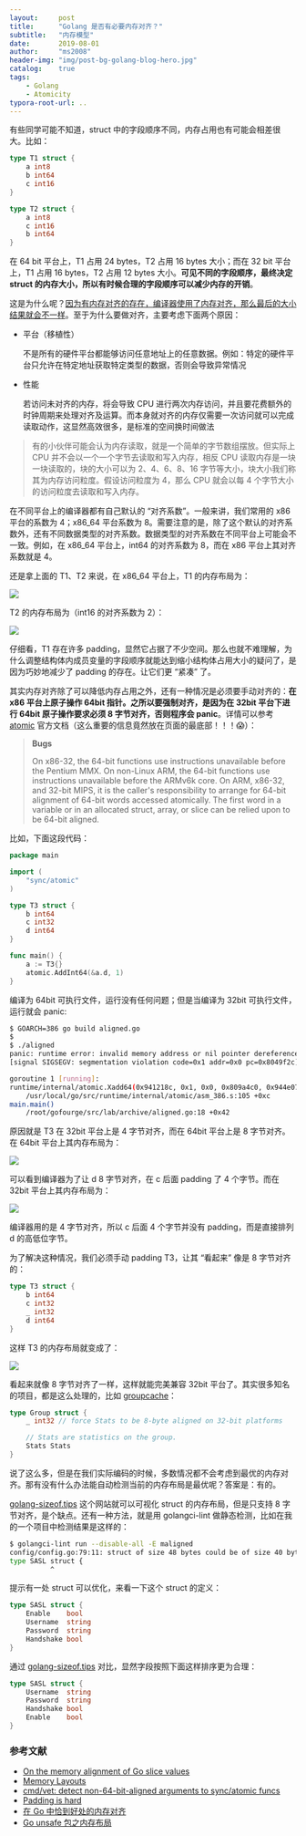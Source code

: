 ```yaml
---
layout:     post
title:      "Golang 是否有必要内存对齐？"
subtitle:   "内存模型"
date:       2019-08-01
author:     "ms2008"
header-img: "img/post-bg-golang-blog-hero.jpg"
catalog:    true
tags:
    - Golang
    - Atomicity
typora-root-url: ..
---
```


有些同学可能不知道，struct 中的字段顺序不同，内存占用也有可能会相差很大。比如：

```go
type T1 struct {
	a int8
	b int64
	c int16
}

type T2 struct {
	a int8
	c int16
	b int64
}
```

在 64 bit 平台上，T1 占用 24 bytes，T2 占用 16 bytes 大小；而在 32 bit 平台上，T1 占用 16 bytes，T2 占用 12 bytes 大小。**可见不同的字段顺序，最终决定 struct 的内存大小，所以有时候合理的字段顺序可以减少内存的开销**。

这是为什么呢？<u>因为有内存对齐的存在，编译器使用了内存对齐，那么最后的大小结果就会不一样</u>。至于为什么要做对齐，主要考虑下面两个原因：

- 平台（移植性）

  不是所有的硬件平台都能够访问任意地址上的任意数据。例如：特定的硬件平台只允许在特定地址获取特定类型的数据，否则会导致异常情况

- 性能

  若访问未对齐的内存，将会导致 CPU 进行两次内存访问，并且要花费额外的时钟周期来处理对齐及运算。而本身就对齐的内存仅需要一次访问就可以完成读取动作，这显然高效很多，是标准的空间换时间做法

> 有的小伙伴可能会认为内存读取，就是一个简单的字节数组摆放。但实际上 CPU 并不会以一个一个字节去读取和写入内存，相反 CPU 读取内存是一块一块读取的，块的大小可以为 2、4、6、8、16 字节等大小，块大小我们称其为内存访问粒度。假设访问粒度为 4，那么 CPU 就会以每 4 个字节大小的访问粒度去读取和写入内存。

在不同平台上的编译器都有自己默认的 “对齐系数”。一般来讲，我们常用的 x86 平台的系数为 4；x86_64 平台系数为 8。需要注意的是，除了这个默认的对齐系数外，还有不同数据类型的对齐系数。数据类型的对齐系数在不同平台上可能会不一致。例如，在 x86_64 平台上，int64 的对齐系数为 8，而在 x86 平台上其对齐系数就是 4。

还是拿上面的 T1、T2 来说，在 x86_64 平台上，T1 的内存布局为：

![](/img/in-post/memory-alignment/T1.png)

T2 的内存布局为（int16 的对齐系数为 2）：

![](/img/in-post/memory-alignment/T2.png)

仔细看，T1 存在许多 padding，显然它占据了不少空间。那么也就不难理解，为什么调整结构体内成员变量的字段顺序就能达到缩小结构体占用大小的疑问了，是因为巧妙地减少了 padding 的存在。让它们更 “紧凑” 了。

其实内存对齐除了可以降低内存占用之外，还有一种情况是必须要手动对齐的：**在 x86 平台上原子操作 64bit 指针。之所以要强制对齐，是因为在 32bit 平台下进行 64bit 原子操作要求必须 8 字节对齐，否则程序会 panic**。详情可以参考 [atomic][6] 官方文档（这么重要的信息竟然放在页面的最底部！！！😱）：

> **Bugs**
>
> On x86-32, the 64-bit functions use instructions unavailable before the Pentium MMX. On non-Linux ARM, the 64-bit functions use instructions unavailable before the ARMv6k core. On ARM, x86-32, and 32-bit MIPS, it is the caller's responsibility to arrange for 64-bit alignment of 64-bit words accessed atomically. The first word in a variable or in an allocated struct, array, or slice can be relied upon to be 64-bit aligned.

比如，下面这段代码：

```go
package main

import (
	"sync/atomic"
)

type T3 struct {
	b int64
	c int32
	d int64
}

func main() {
	a := T3{}
	atomic.AddInt64(&a.d, 1)
}
```

编译为 64bit 可执行文件，运行没有任何问题；但是当编译为 32bit 可执行文件，运行就会 panic:

```sh
$ GOARCH=386 go build aligned.go
$
$ ./aligned
panic: runtime error: invalid memory address or nil pointer dereference
[signal SIGSEGV: segmentation violation code=0x1 addr=0x0 pc=0x8049f2c]

goroutine 1 [running]:
runtime/internal/atomic.Xadd64(0x941218c, 0x1, 0x0, 0x809a4c0, 0x944e070)
	/usr/local/go/src/runtime/internal/atomic/asm_386.s:105 +0xc
main.main()
	/root/gofourge/src/lab/archive/aligned.go:18 +0x42
```

原因就是 T3 在 32bit 平台上是 4 字节对齐，而在 64bit 平台上是 8 字节对齐。在 64bit 平台上其内存布局为：

![](/img/in-post/memory-alignment/T3-x86_64.png)

可以看到编译器为了让 d 8 字节对齐，在 c 后面 padding 了 4 个字节。而在 32bit 平台上其内存布局为：

![](/img/in-post/memory-alignment/T3-x86.png)

编译器用的是 4 字节对齐，所以 c 后面 4 个字节并没有 padding，而是直接排列 d 的高低位字节。

为了解决这种情况，我们必须手动 padding T3，让其 “看起来” 像是 8 字节对齐的：

```go
type T3 struct {
	b int64
	c int32
	_ int32
	d int64
}
```

这样 T3 的内存布局就变成了：

![](/img/in-post/memory-alignment/T3-x86-8.png)

看起来就像 8 字节对齐了一样，这样就能完美兼容 32bit 平台了。其实很多知名的项目，都是这么处理的，比如 [groupcache][7]：

```go
type Group struct {
	_ int32 // force Stats to be 8-byte aligned on 32-bit platforms

	// Stats are statistics on the group.
	Stats Stats
}
```

说了这么多，但是在我们实际编码的时候，多数情况都不会考虑到最优的内存对齐。那有没有什么办法能自动检测当前的内存布局是最优呢？答案是：有的。

[golang-sizeof.tips][9] 这个网站就可以可视化 struct 的内存布局，但是只支持 8 字节对齐，是个缺点。还有一种方法，就是用 golangci-lint 做静态检测，比如在我的一个项目中检测结果是这样的：

```sh
$ golangci-lint run --disable-all -E maligned
config/config.go:79:11: struct of size 48 bytes could be of size 40 bytes (maligned)
type SASL struct {
          ^
```

提示有一处 struct 可以优化，来看一下这个 struct 的定义：

```go
type SASL struct {
	Enable    bool
	Username  string
	Password  string
	Handshake bool
}
```

通过 [golang-sizeof.tips][9] 对比，显然字段按照下面这样排序更为合理：

```go
type SASL struct {
	Username  string
	Password  string
	Handshake bool
	Enable    bool
}
```

### 参考文献

- [On the memory alignment of Go slice values][1]
- [Memory Layouts][2]
- [cmd/vet: detect non-64-bit-aligned arguments to sync/atomic funcs][3]
- [Padding is hard][8]
- [在 Go 中恰到好处的内存对齐][4]
- [Go unsafe 包之内存布局][5]

[1]: https://blog.chewxy.com/2016/07/25/on-the-memory-alignment-of-go-slice-values/
[2]: https://go101.org/article/memory-layout.html
[3]: https://github.com/golang/go/issues/11891
[4]: https://eddycjy.gitbook.io/golang/di-1-ke-za-tan/go-memory-align
[5]: https://www.flysnow.org/2017/07/02/go-in-action-unsafe-memory-layout.html
[6]: https://godoc.org/sync/atomic#pkg-note-bug
[7]: https://github.com/golang/groupcache/blob/869f871628b6baa9cfbc11732cdf6546b17c1298/groupcache.go#L169-L172
[8]: https://dave.cheney.net/2015/10/09/padding-is-hard
[9]: http://golang-sizeof.tips/